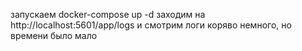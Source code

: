 запускаем docker-compose up -d
заходим на http://localhost:5601/app/logs и смотрим логи
коряво немного, но времени было мало
